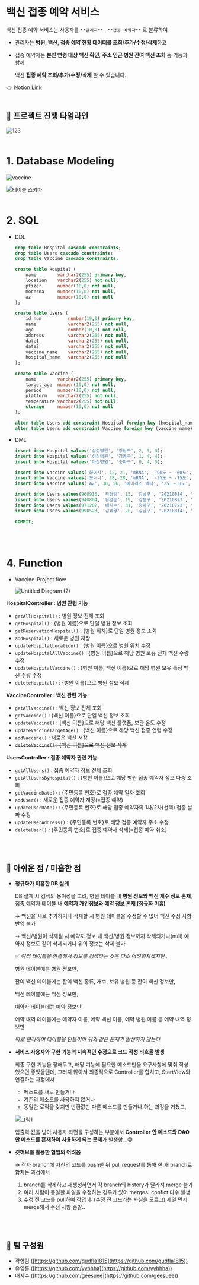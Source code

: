 # 백신 접종 예약 서비스
백신 접종 예약 서비스는 사용자를 `**관리자**` , `**접종 예약자**` 로 분류하여

- 관리자는 **병원, 백신, 접종 예약 현황 데이터를 조회/추가/수정/삭제**하고
- 접종 예약자는 **본인 연령 대상 백신 확인**, **주소 인근 병원 잔여 백신 조회** 등 기능과 함께

  백신 **접종 예약 조회/추가/수정/삭제** 할 수 있습니다.

👉 [Notion Link](https://fate-riverbed-f96.notion.site/541f8815144240c782c545605654153f)
</br>
</br>

## 📅 프로젝트 진행 타임라인
![123](https://user-images.githubusercontent.com/87046726/130897224-45b8915a-69d1-4282-8272-83fb65231910.png)
</br>
</br>

# 1. Database Modeling
![vaccine](https://user-images.githubusercontent.com/87046726/130896827-09de983e-03d5-44dd-9ed0-82287bc1be20.png)

![테이블 스키마](https://user-images.githubusercontent.com/87046726/130896891-780f45d6-1d3d-436a-935a-bbe9aeea8872.png)
</br>
</br>

# 2. SQL
- DDL

    ```sql
    drop table Hospital cascade constraints;
    drop table Users cascade constraints;
    drop table Vaccine cascade constraints;

    create table Hospital (
    	name 		varchar2(255) primary key,  
    	location 	varchar2(255) not null, 
    	pfizer 		number(10,0) not null,
    	moderna 	number(10,0) not null, 
    	az 			number(10,0) not null
    );

    create table Users (
    	id_num 			number(19,0) primary key, 
    	name 			varchar2(255) not null, 
    	age 			number(10,0) not null, 
    	address 		varchar2(255) not null, 
    	date1 			varchar2(255) not null, 
    	date2 			varchar2(255) not null,
    	vaccine_name 	varchar2(255) not null,
    	hospital_name 	varchar2(255) not null
    );

    create table Vaccine (
    	name 		varchar2(255) primary key, 
    	target_age 	number(10,0) not null, 
    	period 		number(10,0) not null, 
    	platform 	varchar2(255) not null, 
    	temperature varchar2(255) not null,
    	storage 	number(10,0) not null
    );

    alter table Users add constraint Hospital foreign key (hospital_name) references Hospital;
    alter table Users add constraint Vaccine foreign key (vaccine_name) references Vaccine;
    ```
- DML

    ```sql
    insert into Hospital values('삼성병원', '강남구', 2, 3, 3);
    insert into Hospital values('성심병원', '강동구', 1, 4, 4);
    insert into Hospital values('아산병원', '송파구', 0, 4, 5);

    insert into Vaccine values('화이자', 12, 21, 'mRNA', '-90도 ~ -60도', 6);
    insert into Vaccine values('모더나', 18, 28, 'mRNA', '-25도 ~ -15도', 7);
    insert into Vaccine values('AZ', 30, 56, '바이러스 벡터', '2도 ~ 8도', 6);

    insert into Users values(960916, '곽형림', 15, '강남구', '20210814', '20210903', '화이자', '삼성병원');
    insert into Users values(940804, '유영훈', 19, '강동구', '20210823', '20210919', '모더나', '성심병원');
    insert into Users values(971202, '배지수', 31, '송파구', '20210723', '20210916', 'AZ', '아산병원');
    insert into Users values(990523, '김혜경', 20, '강남구', '20210814', '20210903', '화이자', '삼성병원');

    COMMIT;
    ```
</br>
</br>

# 4. Function
- Vaccine-Project flow

    ![Untitled Diagram (2)](https://user-images.githubusercontent.com/87046726/130896982-b9b43d61-c1b5-48fb-9d54-1d24fb63d598.png)
    
**HospitalController : 병원 관련 기능**

- `getAllHospital()` : 병원 정보 전체 조회
- `getHospital()` : {병원 이름}으로 단일 병원 정보 조회
- `getReservationHospital()` : {병원 위치}로 단일 병원 정보 조회
- `addHospital()` : 새로운 병원 저장
- `updateHospitalLocation()` : {병원 이름}으로 병원 위치 수정
- `updateHospitalAllVaccine()` : {병원 이름}으로 해당 병원 보유 전체 백신 수량 수정
- `updateHospitalVaccine()` : {병원 이름, 백신 이름}으로 해당 병원 보유 특정 백신 수량 수정
- `deleteHospital()` : {병원 이름}으로 병원 정보 삭제

**VaccineController : 백신 관련 기능**
- `getAllVaccine()` : 백신 정보 전체 조회
- `getVaccine()` : {백신 이름}으로 단일 백신 정보 조회
- `updateVaccine()` : {백신 이름}으로 해당 백신 플랫폼, 보관 온도 수정
- `updateVaccineTargetAge()` : {백신 이름}으로 해당 백신 접종 연령 수정
- ~~`addVaccine()` : 새로운 백신 저장~~
- ~~`deleteVaccine()` : {백신 이름}으로 백신 정보 삭제~~

**UsersController : 접종 예약자 관련 기능**
- `getAllUsers()` : 접종 예약자 정보 전체 조회
- `getAllUsersByHospital()` : {병원 이름}으로 해당 병원 접종 예약자 정보 다중 조회
- `getVaccineDate()` : {주민등록 번호}로 접종 예약 일자 조회
- `addUser()` : 새로운 접종 예약자 저장(=접종 예약)
- `updateUserDate()` : {주민등록 번호}로 해당 접종 예약자의 1차/2차(선택) 접종 날짜 수정
- `updateUserAddress()` : {주민등록 번호}로 해당 접종 예약자 주소 수정
- `deleteUser()` : {주민등록 번호}로 접종 예약자 삭제(=접종 예약 취소)
</br>
</br>

## 🚩 아쉬운 점 / 미흡한 점
- **정규화가 미흡한 DB 설계**

    DB 설계 시 검색의 용이성을 고려,  병원 테이블 내 **병원 정보와 백신 개수 정보 혼재**, 접종 예약자 테이블 내 **예약자 개인정보와 예약 정보 혼재 (정규화 미흡)**

    → 백신을 새로 추가하거나 삭제할 시 병원 테이블을 수정할 수 없어 백신 수정 사항 반영 불가

    → 백신/병원이 삭제될 시 예약자 정보 내 백신/병원 정보까지 삭제되거나(null) 예약자 정보도 같이 삭제되거나 위의 정보는 삭제 불가

    ✅ *여러 테이블을 연결해서 정보를 검색하는 것은 다소 어려워지겠지만..*

    병원 테이블에는 병원 정보만, 

    잔여 백신 테이블에는 잔여 백신 종류, 개수, 보유 병원 등 잔여 백신 정보만,

    백신 테이블에는 백신 정보만,

    예약자 테이블에는 예약 정보만,

    예약 내역 테이블에는 예약자 이름, 예약 백신 이름, 예약 병원 이름 등 예약 내역 정보만

    *따로 분리하여 테이블을 만들어야 위와 같은 문제가 발생하지 않는다.*

- **서비스 사용자와 구현 기능의 지속적인 수정으로 코드 작성 비효율 발생**

    최종 구현 기능을 정해두고, 해당 기능에 필요한 메소드만을 요구사항에 맞춰 작성했으면 좋았을텐데, 그러지 않아서 최종적으로 Controller를 합치고, StartView와 연결하는 과정에서

    - 메소드를 새로 만들거나
    - 기존의 메소드를 사용하지 않거나
    - 동일한 로직을 갖지만 반환값만 다른 메소드를 만들거나 하는 과정을 거쳤고,

    ![그림1](https://user-images.githubusercontent.com/87046726/130897044-c6689527-d27a-4048-b960-e7c69746b835.png)

    입출력 값을 받아 사용자 화면을 구성하는 부분에서 **Controller 안 메소드와 DAO 안 메소드를 혼재하여 사용하게 되는 문제**가 발생함...😥

- **깃허브를 활용한 협업의 어려움**

    → 각자 branch에 자신의 코드를 push한 뒤 pull request를 통해 한 개 branch로 합치는 과정에서

    1. branch를 삭제하고 재생성하면서 각 branch의 history가 달라져 merge 불가
    2. 여러 사람이 동일한 파일을 수정하는 경우가 있어 merge시 confict 다수 발생
    3. 수정 전 코드를 pull하여 작업 후 (수정 전 코드라는 사실을 모르고) 제일 먼저 merge해서 수정 사항 증발..
</br>
</br>

## 👥 팀 구성원
- 곽형림 ([https://github.com/gudfla1815](https://github.com/gudfla1815))
- 유영훈 ([https://github.com/yyhhha](https://github.com/yyhhha))
- 배지수 ([https://github.com/geesuee](https://github.com/geesuee))
